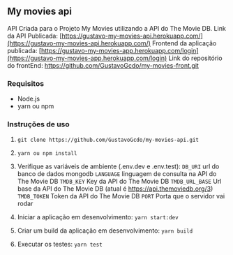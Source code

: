 ## My movies api

API Criada para o Projeto My Movies utilizando a API do The Movie DB. 
Link da API Publicada: [https://gustavo-my-movies-api.herokuapp.com/](https://gustavo-my-movies-api.herokuapp.com/)
Frontend da aplicação publicada: [https://gustavo-my-movies-app.herokuapp.com/login](https://gustavo-my-movies-app.herokuapp.com/login)
Link do repositório do frontEnd: https://github.com/GustavoGcdo/my-movies-front.git

### Requisitos
- Node.js
- yarn ou npm

### Instruções de uso

1.  `git clone https://github.com/GustavoGcdo/my-movies-api.git`

2.  `yarn ou npm install `

4.  Verifique as variáveis de ambiente (.env.dev e .env.test):
    	`DB_URI` url do banco de dados mongodb
    	`LANGUAGE` linguagem de consulta na API do The Movie DB
    	`TMDB_KEY` Key da API do The Movie DB
    	`TMDB_URL_BASE` Url base da API do The Movie DB (atual é https://api.themoviedb.org/3) 
    	`TMDB_TOKEN` Token da API do The Movie DB
    	`PORT` Porta que o servidor vai rodar
    	
5. Iniciar a aplicação em desenvolvimento: `yarn start:dev`

6. Criar um build da aplicação em desenvolvimento: `yarn build`

7. Executar os testes: `yarn test`


